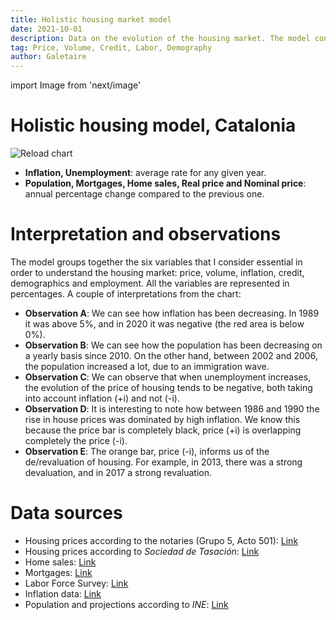 ```yaml
---
title: Holistic housing market model
date: 2021-10-01
description: Data on the evolution of the housing market. The model consists of six main variables (price, inflation, home sales, credit, demographics and employment).
tag: Price, Volume, Credit, Labor, Demography
author: Galetaire
---
```


import Image from 'next/image'

# Holistic housing model, Catalonia

![Reload chart](/images/model.png)

- **Inflation, Unemployment**: average rate for any given year.
- **Population, Mortgages, Home sales, Real price and Nominal price**: annual percentage change compared to the previous one.

# Interpretation and observations

The model groups together the six variables that I consider essential in order to understand the housing market: price, volume, inflation, credit, demographics and employment. All the variables are represented in percentages. A couple of interpretations from the chart:

- **Observation A**: We can see how inflation has been decreasing. In 1989 it was above 5%, and in 2020 it was negative (the red area is below 0%).
- **Observation B**: We can see how the population has been decreasing on a yearly basis since 2010. On the other hand, between 2002 and 2006, the population increased a lot, due to an immigration wave.
- **Observation C**: We can observe that when unemployment increases, the evolution of the price of housing tends to be negative, both taking into account inflation (+i) and not (-i).
- **Observation D**: It is interesting to note how between 1986 and 1990 the rise in house prices was dominated by high inflation. We know this because the price bar is completely black, price (+i) is overlapping completely the price (-i).
- **Observation E**: The orange bar, price (-i), informs us of the de/revaluation of housing. For example, in 2013, there was a strong devaluation, and in 2017 a strong revaluation.

# Data sources

- Housing prices according to the notaries (Grupo 5, Acto 501): [Link](http://www.notariado.org/liferay/web/cien/estadisticas-al-completo)
- Housing prices according to _Sociedad de Tasación_: [Link](https://www.st-tasacion.es/informe-de-tendencias-digital/)
- Home sales: [Link](https://www.ine.es/dyngs/INEbase/es/operacion.htm?c=Estadistica_C&cid=1254736171438&menu=resultados&idp=1254735576757#!tabs-1254736158217)
- Mortgages: [Link](https://www.ine.es/dyngs/INEbase/es/operacion.htm?c=Estadistica_C&cid=1254736170236&menu=resultados&idp=1254735576757#!tabs-1254736158259)
- Labor Force Survey: [Link](https://www.ine.es/dyngs/INEbase/es/operacion.htm?c=Estadistica_C&cid=1254736176918&menu=ultiDatos&idp=1254735976595)
- Inflation data: [Link](https://www.inflation.eu/en/inflation-rates/spain/historic-inflation/cpi-inflation-spain.aspx)
- Population and projections according to _INE_: [Link](https://www.ine.es/dyngs/INEbase/en/operacion.htm?c=Estadistica_C&cid=1254736176953&menu=resultados&idp=1254735572981)
